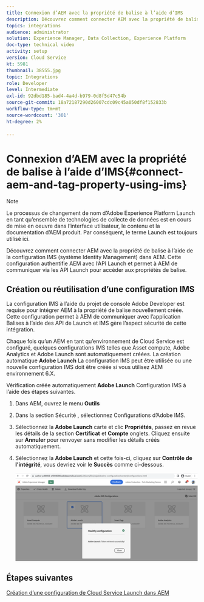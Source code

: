 ```yaml
---
title: Connexion d’AEM avec la propriété de balise à l’aide d’IMS
description: Découvrez comment connecter AEM avec la propriété de balise à l’aide de la configuration IMS dans AEM. Cette configuration authentifie AEM avec l’API Launch et permet à AEM de communiquer via les API Launch pour accéder aux propriétés de balise.
topics: integrations
audience: administrator
solution: Experience Manager, Data Collection, Experience Platform
doc-type: technical video
activity: setup
version: Cloud Service
kt: 5981
thumbnail: 38555.jpg
topic: Integrations
role: Developer
level: Intermediate
exl-id: 92dbd185-bad4-4a4d-b979-0d8f5d47c54b
source-git-commit: 18a72187290d26007cdc09c45a050df8f152833b
workflow-type: tm+mt
source-wordcount: '301'
ht-degree: 2%

---
```


# Connexion d’AEM avec la propriété de balise à l’aide d’IMS{#connect-aem-and-tag-property-using-ims}

>[!NOTE]
>
>Le processus de changement de nom d’Adobe Experience Platform Launch en tant qu’ensemble de technologies de collecte de données est en cours de mise en oeuvre dans l’interface utilisateur, le contenu et la documentation d’AEM produit. Par conséquent, le terme Launch est toujours utilisé ici.

Découvrez comment connecter AEM avec la propriété de balise à l’aide de la configuration IMS (système Identity Management) dans AEM. Cette configuration authentifie AEM avec l’API Launch et permet à AEM de communiquer via les API Launch pour accéder aux propriétés de balise.

## Création ou réutilisation d’une configuration IMS

La configuration IMS à l’aide du projet de console Adobe Developer est requise pour intégrer AEM à la propriété de balise nouvellement créée. Cette configuration permet à AEM de communiquer avec l’application Balises à l’aide des API de Launch et IMS gère l’aspect sécurité de cette intégration.

Chaque fois qu’un AEM en tant qu’environnement de Cloud Service est configuré, quelques configurations IMS telles que Asset compute, Adobe Analytics et Adobe Launch sont automatiquement créées. La création automatique **Adobe Launch** La configuration IMS peut être utilisée ou une nouvelle configuration IMS doit être créée si vous utilisez AEM environnement 6.X.

Vérification créée automatiquement **Adobe Launch** Configuration IMS à l’aide des étapes suivantes.

1. Dans AEM, ouvrez le menu **Outils**

1. Dans la section Sécurité , sélectionnez Configurations d’Adobe IMS.

1. Sélectionnez la **Adobe Launch** carte et clic **Propriétés**, passez en revue les détails de la section **Certificat** et **Compte** onglets. Cliquez ensuite sur **Annuler** pour renvoyer sans modifier les détails créés automatiquement.

1. Sélectionnez la **Adobe Launch** et cette fois-ci, cliquez sur **Contrôle de l’intégrité**, vous devriez voir le **Succès** comme ci-dessous.

   ![Configuration IMS saine d’Adobe Launch](assets/adobe-launch-healthy-ims-config.png)


## Étapes suivantes

[Création d’une configuration de Cloud Service Launch dans AEM](create-aem-launch-cloud-service.md)
